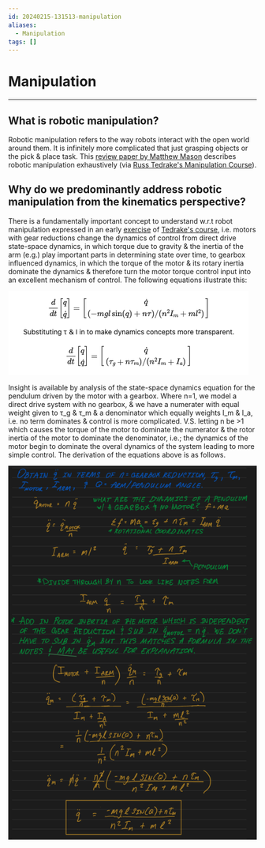 ```yaml
---
id: 20240215-131513-manipulation
aliases:
  - Manipulation
tags: []
---
```


# Manipulation

---

## What is robotic manipulation?

Robotic manipulation refers to the way robots interact with the open world around them. It is infinitely more complicated that just grasping objects or the pick & place task. This [review paper by Matthew Mason](https://www.cs.cmu.edu/afs/cs/academic/class/16741-s07/www/Mason2018.pdf) describes robotic manipulation exhaustively (via [Russ Tedrake's Manipulation Course](https://manipulation.mit.edu/index.html)).

## Why do we predominantly address robotic manipulation from the kinematics perspective?

There is a fundamentally important concept to understand w.r.t robot manipulation expressed in an early [exercise](https://github.com/robotics-exploration/manipulation/blob/master/book/robot/exercises/01_reflected_inertia.ipynb) of [Tedrake's course](https://manipulation.mit.edu/index.html), i.e. motors with gear reductions change the dynamics of control from direct drive state-space dynamics, in which torque due to gravity & the inertia of the arm (e.g.) play important parts in determining state over time, to gearbox influenced dynamics, in which the torque of the motor & its rotary inertia dominate the dynamics & therefore turn the motor torque control input into an excellent mechanism of control. The following equations illustrate this:

![reducing-manipulation-to-kinematics.png](assets/imgs/reducing-manipulation-to-kinematics.png)

Insight is available by analysis of the state-space dynamics equation for the pendulum driven by the motor with a gearbox. Where n=1, we model a direct drive system with no gearbox, & we have a numerater with equal weight given to &tau;_g & &tau;_m & a denominator which equally weights &Iota;_m & &Iota;_a, i.e. no term dominates & control is more complicated. V.S. letting n be >1 which causes the torque of the motor to dominate the numerator & the rotor inertia of the motor to dominate the denominator, i.e.; the dynamics of the motor begin to dominate the overal dynamics of the system leading to more simple control. The derivation of the equations above is as follows.

![motor-gearbox-pendulum-derivation.png](assets/imgs/motor-gearbox-pendulum-derivation.png)

